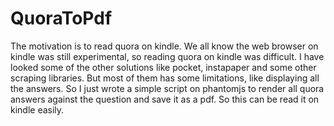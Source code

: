 # QuoraToPdf
The motivation is to read quora on kindle. We all know the web browser on kindle was still experimental, so reading quora on kindle was difficult.
I have looked some of the other solutions like pocket, instapaper and some other scraping libraries.
But most of them has some limitations, like displaying all the answers.
So I just wrote a simple script on phantomjs to render all quora answers against the question and save it as a pdf. So this can be read it on kindle easily.
